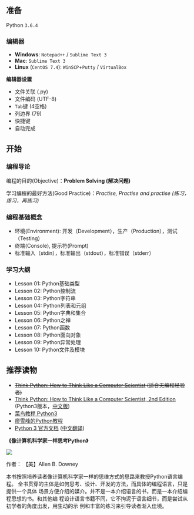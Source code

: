 ## 准备

Python `3.6.4`

### 编辑器

- **Windows**: `Notepad++` / `Sublime Text 3`
- **Mac**: `Sublime Text 3`
- **Linux** (`CentOS 7.4`): `WinSCP`+`Putty` / `VirtualBox`

**编辑器设置**

- 文件关联 (.py)
- 文件编码 (UTF-8)
- `Tab`键 (4空格)
- 列边界 (79)
- 快捷键
- 自动完成

## 开始

### 编程导论

编程的目的(Objective)：**Problem Solving (解决问题)**

学习编程的最好方法(Good Practice)：*Practise, Practise and practise (练习，练习，再练习)*

### 编程基础概念

- 环境(Environment): 开发（Development），生产（Production），测试（Testing）
- 终端(Console), 提示符(Prompt)
- 标准输入（stdin），标准输出（stdout），标准错误（stderr）

### 学习大纲

- Lesson 01: Python基础类型
- Lesson 02: Python控制流
- Lesson 03: Python字符串
- Lesson 04: Python列表和元组
- Lesson 05: Python字典和集合
- Lesson 06: Python之禅
- Lesson 07: Python函数
- Lesson 08: Python面向对象
- Lesson 09: Python异常处理
- Lesson 10: Python文件及模块

## 推荐读物

- <del>[Think Python: How to Think Like a Computer Scientist](http://www.greenteapress.com/thinkpython/html/index.html) (适合无编程经验者)</del>
- [Think Python: How to Think Like a Computer Scientist, 2nd Edition](http://www.greenteapress.com/thinkpython2/html/index.html) (Python3版本，[中文版](https://www.gitbook.com/book/cycleuser/think-python/details))
- [菜鸟教程 Python3](http://www.runoob.com/python3/python3-tutorial.html)
- [廖雪峰的Python教程](https://www.liaoxuefeng.com/wiki/0014316089557264a6b348958f449949df42a6d3a2e542c000)
- [Python 3 官方文档](https://docs.python.org/3/) ([中文翻译](http://python.usyiyi.cn/))

**《像计算机科学家一样思考Python》**

![](https://raw.githubusercontent.com/leven-cn/PythonStart/v0.0.1/figures/think_python2_medium.jpg)

作者： 【美】Allen B. Downey

本书按照培养读者像计算机科学家一样的思维方式的思路来教授Python语言编程。
全书贯穿的主体是如何思考、设计、开发的方法，而具体的编程语言，只是提供一个具体
场景方便介绍的媒介。并不是一本介绍语言的书，而是一本介绍编程思想的书。和其他编
程设计语言书籍不同，它不拘泥于语言细节，而是尝试从初学者的角度出发，用生动的示
例和丰富的练习来引导读者渐入佳境。
